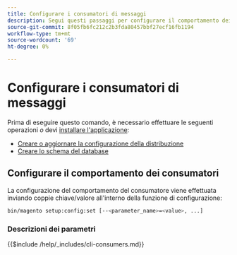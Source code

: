 ```yaml
---
title: Configurare i consumatori di messaggi
description: Segui questi passaggi per configurare il comportamento dei consumatori della coda dei messaggi di Adobe Commerce o Magento Open Source.
source-git-commit: 8f05fb6fc212c2b3fda80457bbf27ecf16fb1194
workflow-type: tm+mt
source-wordcount: '69'
ht-degree: 0%

---
```



# Configurare i consumatori di messaggi

Prima di eseguire questo comando, è necessario effettuare le seguenti operazioni *o* devi [installare l&#39;applicazione](../advanced.md):

* [Creare o aggiornare la configurazione della distribuzione](deployment.md)
* [Creare lo schema del database](database.md)

## Configurare il comportamento dei consumatori

La configurazione del comportamento del consumatore viene effettuata inviando coppie chiave/valore all&#39;interno della funzione di configurazione:

```bash
bin/magento setup:config:set [--<parameter_name>=<value>, ...]
```

### Descrizioni dei parametri

{{$include /help/_includes/cli-consumers.md}}
